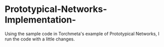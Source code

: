 # Prototypical-Networks-Implementation-
Using the sample code in Torchmeta's example of Prototypical Networks, I run the code with a little changes.  
